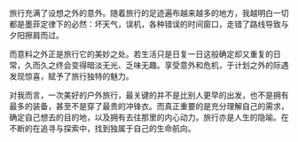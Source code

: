 旅行充满了设想之外的意外。随着旅行的足迹遍布越来越多的地方，我越明白一切都是墨菲定律下的必然：坏天气，误机，各种错误的时间窗口，走错了路线导致与夕阳擦肩而过。

而意料之外正是旅行它的美妙之处。若生活只是日复一日这般确定却又重复的日常，久而久之终会变得暗淡无光、乏味无趣。享受意外和危机，于计划之外的际遇发现惊喜，赋予了旅行独特的魅力。

对我而言，一次美好的户外旅行，最关键的并不是比别人更早的出发，也不是拥有最多的装备，甚至不是穿了最贵的冲锋衣。而真正重要的是充分理解自己的需求，确定自己想去的目的地，以及拥有去往那里的内心动力。旅行亦是人生的隐喻。在不断的在追寻与探索中，找到独属于自己的生命航向。
